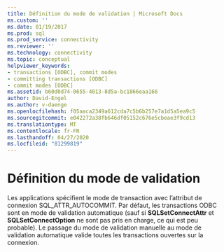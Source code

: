 ```yaml
---
title: Définition du mode de validation | Microsoft Docs
ms.custom: ''
ms.date: 01/19/2017
ms.prod: sql
ms.prod_service: connectivity
ms.reviewer: ''
ms.technology: connectivity
ms.topic: conceptual
helpviewer_keywords:
- transactions [ODBC], commit modes
- committing transactions [ODBC]
- commit modes [ODBC]
ms.assetid: b60d0d74-0655-4013-8d5a-bc1866eaa166
author: David-Engel
ms.author: v-daenge
ms.openlocfilehash: f05aaca2349a612cda7c5b6b257e7a1d5a5ea9c5
ms.sourcegitcommit: e042272a38fb646df05152c676e5cbeae3f9cd13
ms.translationtype: MT
ms.contentlocale: fr-FR
ms.lasthandoff: 04/27/2020
ms.locfileid: "81299819"
---
```

# <a name="setting-the-commit-mode"></a>Définition du mode de validation
Les applications spécifient le mode de transaction avec l’attribut de connexion SQL_ATTR_AUTOCOMMIT. Par défaut, les transactions ODBC sont en mode de validation automatique (sauf si **SQLSetConnectAttr** et **SQLSetConnectOption** ne sont pas pris en charge, ce qui est peu probable). Le passage du mode de validation manuelle au mode de validation automatique valide toutes les transactions ouvertes sur la connexion.
